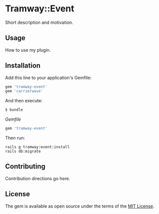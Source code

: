 # Tramway::Event
Short description and motivation.

## Usage
How to use my plugin.

## Installation
Add this line to your application's Gemfile:

```ruby
gem 'tramway-event'
gem 'carrierwave'
```

And then execute:
```bash
$ bundle
```
*Gemfile*
```ruby
gem 'tramway-event'
```

Then run:
```shell
rails g tramway:event:install
rails db:migrate
```

## Contributing
Contribution directions go here.

## License
The gem is available as open source under the terms of the [MIT License](http://opensource.org/licenses/MIT).
